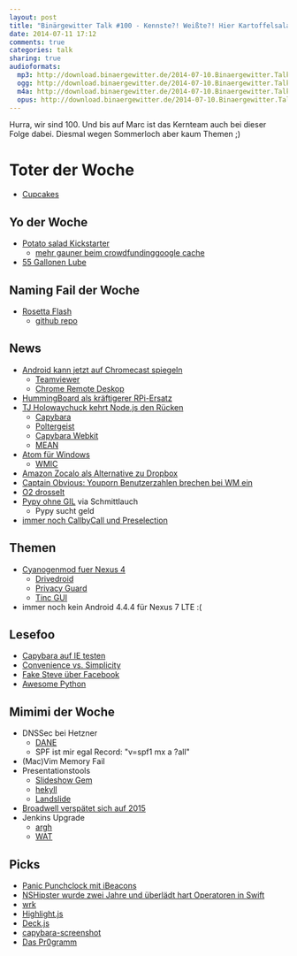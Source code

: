 ```yaml
---
layout: post
title: "Binärgewitter Talk #100 - Kennste?! Weißte?! Hier Kartoffelsalat!"
date: 2014-07-11 17:12
comments: true
categories: talk
sharing: true
audioformats:
  mp3: http://download.binaergewitter.de/2014-07-10.Binaergewitter.Talk.100.mp3
  ogg: http://download.binaergewitter.de/2014-07-10.Binaergewitter.Talk.100.ogg
  m4a: http://download.binaergewitter.de/2014-07-10.Binaergewitter.Talk.100.m4a
  opus: http://download.binaergewitter.de/2014-07-10.Binaergewitter.Talk.100.opus
---
```

Hurra, wir sind 100. Und bis auf Marc ist das Kernteam auch bei dieser Folge dabei. Diesmal wegen Sommerloch aber kaum Themen ;)

# Toter der Woche

- [Cupcakes]( http://www.cbc.ca/news/1.2688030 )

## Yo der Woche

- [Potato salad Kickstarter]( https://www.kickstarter.com/projects/324283889/potato-salad )
  - [mehr gauner beim crowdfunding]( https://www.indiegogo.com/projects/wifiex )[google cache]( http://webcache.googleusercontent.com/search?q=cache:03fcMBC_AvIJ:https://www.indiegogo.com/projects/wifiex+&cd=1&hl=de&ct=clnk&gl=de&client=firefox-a )
- [55 Gallonen Lube]( http://www.amazon.com/Passion-Natural-Water-Based-Lubricant-Gallon/dp/B005MR3IVO?tag=krebsco-21 )

## Naming Fail der Woche

- [Rosetta Flash]( http://miki.it/blog/2014/7/8/abusing-jsonp-with-rosetta-flash/ )
    * [github repo]( https://github.com/mikispag/rosettaflash )

## News

- [Android kann jetzt auf Chromecast spiegeln]( http://chrome.blogspot.de/2014/07/mirror-your-android-screen-to-tv-with.html )
  * [Teamviewer](https://www.teamviewer.com )
  * [Chrome Remote Deskop](http://www.heise.de/open/meldung/Chrome-Remote-Desktop-steuert-jetzt-auch-Linux-Systeme-2253273.html )
- [HummingBoard als kräftigerer RPi-Ersatz]( http://www.solid-run.com/products/hummingboard/ )
- [TJ Holowaychuck kehrt Node.js den Rücken]( https://medium.com/code-adventures/4ba9e7f3e52b )
    * [Capybara]( https://github.com/jnicklas/capybara )
    * [Poltergeist]( https://github.com/teampoltergeist/poltergeist )
    * [Capybara Webkit]( https://github.com/thoughtbot/capybara-webkit )
    * [MEAN](http://mean.io/#!/ )
- [Atom für Windows]( http://blog.atom.io/2014/07/09/hello-windows.html )
  * [WMIC]( http://euer.krebsco.de/wiki/knowledge_base.html#wmic )
- [Amazon Zocalo als Alternative zu Dropbox]( http://techcrunch.com/2014/07/10/amazon-goes-after-box-dropbox-and-huddle-launches-zocalo-for-secure-enterprise-storage/ )
- [Captain Obvious: Youporn Benutzerzahlen brechen bei WM ein]( http://www.golem.de/news/deutschland-youporns-nutzerzahlen-waehrend-der-wm-spiele-eingebrochen-1407-107803.html )
- [O2 drosselt](http://www.heise.de/netze/meldung/O2-drosselt-DSL-ab-1-Oktober-2251497.html )
- [Pypy ohne GIL](http://www.linux-magazin.de/NEWS/Pypy-STM-liefert-Python-ohne-GIL ) via Schmittlauch
   - Pypy sucht geld
- [immer noch CallbyCall und Preselection](http://www.heise.de/newsticker/meldung/Telekom-muss-weiter-Preselection-und-Call-by-Call-anbieten-2251774.html )

## Themen

- [Cyanogenmod fuer Nexus 4]( http://download.cyanogenmod.org/?device=mako )
  - [Drivedroid]( https://play.google.com/store/apps/details?id=com.softwarebakery.drivedroid&hl=de )
  - [Privacy Guard]( http://winfuture.de/news,80241.html )
  - [Tinc GUI]( https://play.google.com/store/apps/details?id=org.poirsouille.tinc_gui&hl=de )
- immer noch kein Android 4.4.4 für Nexus 7 LTE :(

## Lesefoo

- [Capybara auf IE testen]( http://altoros.github.io/2013/running-capybara-tests-in-remote-browsers/ )
- [Convenience vs. Simplicity]( https://speakerdeck.com/solnic/convenience-vs-simplicity )
- [Fake Steve über Facebook]( http://www.fakesteve.net/2007/12/faceberg-were-sorry-really-okay-not.html )
- [Awesome Python]( https://github.com/vinta/awesome-python )

## Mimimi der Woche

- DNSSec bei Hetzner
    - [DANE](http://de.wikipedia.org/wiki/DNS-based_Authentication_of_Named_Entities )
    - SPF ist mir egal Record: "v=spf1 mx a ?all"
- (Mac)Vim Memory Fail
- Presentationstools
    * [Slideshow Gem]( https://github.com/slideshow-s9/slideshow )
    * [hekyll]( https://github.com/bmcmurray/hekyll )
    * [Landslide]( https://github.com/adamzap/landslide )
- [Broadwell verspätet sich auf 2015]( http://www.macrumors.com/2014/07/09/broadwell-early-to-mid-2015/ )
- Jenkins Upgrade
    * [argh]( https://issues.jenkins-ci.org/browse/JENKINS-22115 )
    * [WAT]( https://issues.jenkins-ci.org/browse/JENKINS-19345?focusedCommentId=198210&page=com.atlassian.jira.plugin.system.issuetabpanels:comment-tabpanel#comment-198210 )


## Picks

- [Panic Punchclock mit iBeacons]( http://www.panic.com/blog/punchclock-fun-with-ibeacons/ )
- [NSHipster wurde zwei Jahre und überlädt hart Operatoren in Swift]( http://nshipster.com/nscalendarunityear/ )
- [wrk]( https://github.com/wg/wrk )
- [Highlight.js]( http://highlightjs.org/ )
- [Deck.js]( http://imakewebthings.com/deck.js/ )
- [capybara-screenshot]( https://github.com/mattheworiordan/capybara-screenshot )
- [Das Pr0gramm]( http://pr0gramm.com/ )

